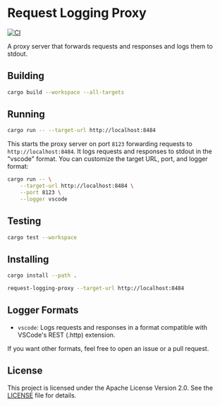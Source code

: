 # Request Logging Proxy

[![CI](https://github.com/geo-engine/request-logging-proxy/actions/workflows/ci.yml/badge.svg?branch=main)](https://github.com/geo-engine/request-logging-proxy/actions/workflows/ci.yml?branch=main)

A proxy server that forwards requests and responses and logs them to stdout.

## Building

```bash
cargo build --workspace --all-targets
```

## Running

```bash
cargo run -- --target-url http://localhost:8484
```

This starts the proxy server on port `8123` forwarding requests to `http://localhost:8484`.
It logs requests and responses to stdout in the "vscode" format.
You can customize the target URL, port, and logger format:

```bash
cargo run -- \
    --target-url http://localhost:8484 \
    --port 8123 \
    --logger vscode
```

## Testing

```bash
cargo test --workspace
```

## Installing

```bash
cargo install --path .
```

```bash
request-logging-proxy --target-url http://localhost:8484
```

## Logger Formats

- `vscode`: Logs requests and responses in a format compatible with VSCode's REST (.http) extension.

If you want other formats, feel free to open an issue or a pull request.

## License

This project is licensed under the Apache License Version 2.0.
See the [LICENSE](LICENSE) file for details.
